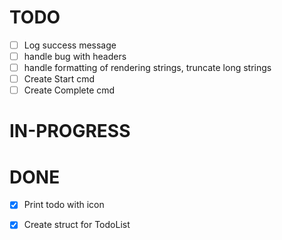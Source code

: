 # TODO

- [ ]  Log success message
- [ ]  handle bug with headers
- [ ]  handle formatting of rendering strings, truncate long strings
- [ ]  Create Start cmd
- [ ]  Create Complete cmd

# IN-PROGRESS


# DONE

- [x]  Print todo with icon
- [x]  Create struct for TodoList

